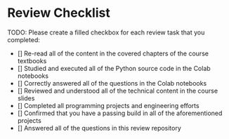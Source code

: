# Review Checklist

TODO: Please create a filled checkbox for each review task that you completed:

- [] Re-read all of the content in the covered chapters of the course textbooks
- [] Studied and executed all of the Python source code in the Colab notebooks
- [] Correctly answered all of the questions in the Colab notebooks
- [] Reviewed and understood all of the technical content in the course slides
- [] Completed all programming projects and engineering efforts
- [] Confirmed that you have a passing build in all of the aforementioned projects
- [] Answered all of the questions in this review repository
